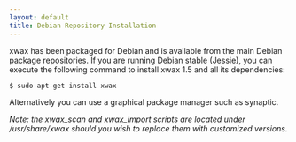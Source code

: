 ```yaml
---
layout: default
title: Debian Repository Installation
---
```


xwax has been packaged for Debian and is available from the main Debian package repositories. If you are running Debian stable (Jessie), you can execute the following command to install xwax 1.5 and all its dependencies:

```
$ sudo apt-get install xwax
````

Alternatively you can use a graphical package manager such as synaptic.

*Note: the xwax_scan and xwax_import scripts are located under /usr/share/xwax should you wish to replace them with customized versions.*
